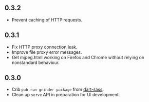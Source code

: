 ## 0.3.2

- Prevent caching of HTTP requests.

## 0.3.1

- Fix HTTP proxy connection leak.
- Improve file proxy error messages.
- Get mjpeg.html working on Firefox and Chrome without relying on nonstandard behaviour.

## 0.3.0

- Crib `pub run grinder package` from [dart-sass](https://github.com/sass/dart-sass).
- Clean up `serve` API in preparation for UI development.
